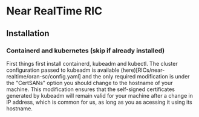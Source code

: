# Near RealTime RIC

## Installation

### Containerd and kubernetes (skip if already installed)

First things first install containerd, kubeadm and kubectl. The cluster configuration passed to kubeadm is available (here)[RICs/near-realtime/oran-sc/config.yaml] and the only required modification is under the "CertSANs" option you should change to the hostname of your machine. This modification ensures that the self-signed certificates generated by kubeadm will remain valid for your machine after a change in IP address, which is common for us, as long as you as acessing it using its hostname.
